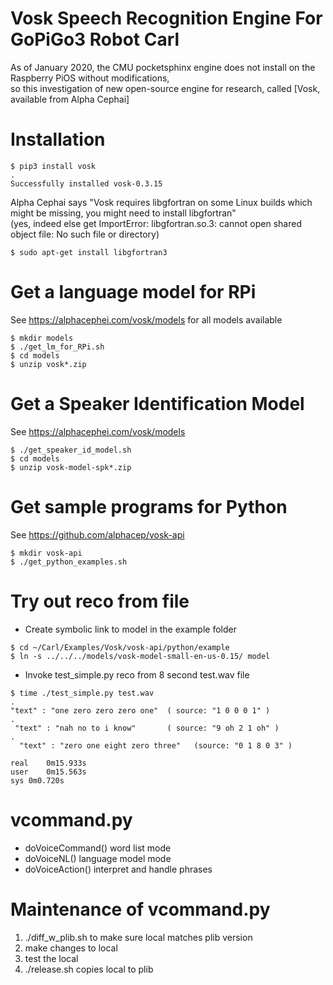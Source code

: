# Vosk Speech Recognition Engine For GoPiGo3 Robot Carl

As of January 2020, the CMU pocketsphinx engine does not install on the Raspberry PiOS without modifications,  
so this investigation of new open-source engine for research, called [Vosk, available from Alpha Cephai]


# Installation

```
$ pip3 install vosk
.
Successfully installed vosk-0.3.15
```
Alpha Cephai says "Vosk requires libgfortran on some Linux builds which might be missing, you might need to install libgfortran"  
(yes, indeed else get ImportError: libgfortran.so.3: cannot open shared object file: No such file or directory)

```
$ sudo apt-get install libgfortran3
```

# Get a language model for RPi

See https://alphacephei.com/vosk/models for all models available

```
$ mkdir models
$ ./get_lm_for_RPi.sh
$ cd models
$ unzip vosk*.zip
```

# Get a Speaker Identification Model 

See https://alphacephei.com/vosk/models

```
$ ./get_speaker_id_model.sh
$ cd models
$ unzip vosk-model-spk*.zip
```

# Get sample programs for Python

See https://github.com/alphacep/vosk-api

```
$ mkdir vosk-api
$ ./get_python_examples.sh
```

# Try out reco from file

- Create symbolic link to model in the example folder

```
$ cd ~/Carl/Examples/Vosk/vosk-api/python/example
$ ln -s ../../../models/vosk-model-small-en-us-0.15/ model
```

- Invoke test_simple.py reco from 8 second test.wav file

```
$ time ./test_simple.py test.wav
.
"text" : "one zero zero zero one"  ( source: "1 0 0 0 1" )
.
 "text" : "nah no to i know"       ( source: "9 oh 2 1 oh" )
.
  "text" : "zero one eight zero three"   (source: "0 1 8 0 3" )

real	0m15.933s
user	0m15.563s
sys	0m0.720s
```

# vcommand.py
- doVoiceCommand()  word list mode
- doVoiceNL()       language model mode
- doVoiceAction()   interpret and handle phrases

# Maintenance of vcommand.py
1) ./diff_w_plib.sh   to make sure local matches plib version
2) make changes to local
3) test the local
4) ./release.sh   copies local to plib


